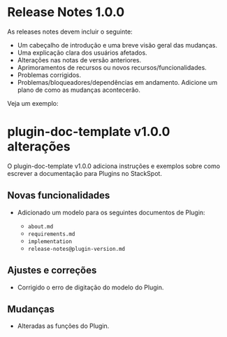 # Release Notes 1.0.0

As releases notes devem incluir o seguinte:

- Um cabeçalho de introdução e uma breve visão geral das mudanças.
- Uma explicação clara dos usuários afetados.
- Alterações nas notas de versão anteriores.
- Aprimoramentos de recursos ou novos recursos/funcionalidades.
- Problemas corrigidos.
- Problemas/bloqueadores/dependências em andamento. Adicione um plano de como as mudanças acontecerão.

Veja um exemplo:

# plugin-doc-template v1.0.0 alterações

O plugin-doc-template v1.0.0 adiciona instruções e exemplos sobre como escrever a documentação para Plugins no StackSpot.

## Novas funcionalidades

- Adicionado um modelo para os seguintes documentos de Plugin:

    - `about.md`
    - `requirements.md`
    - `implementation`
    - `release-notes@plugin-version.md`

## Ajustes e correções

- Corrigido o erro de digitação do modelo do Plugin.

## Mudanças

- Alteradas as funções do Plugin.